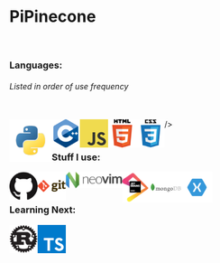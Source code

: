 # PiPinecone

<br /> 

### Languages:

###### Listed in order of use frequency

<br />

<img align="left" alt="Python3" width="75px" src="https://raw.githubusercontent.com/github/explore/80688e429a7d4ef2fca1e82350fe8e3517d3494d/topics/python/python.png" />
<img align="left" alt="C++" width="50px" src="https://raw.githubusercontent.com/github/explore/80688e429a7d4ef2fca1e82350fe8e3517d3494d/topics/cpp/cpp.png" />
<img align="left" alt="JavaScript" width="50px" src="https://raw.githubusercontent.com/github/explore/80688e429a7d4ef2fca1e82350fe8e3517d3494d/topics/javascript/javascript.png"
<img align="left" alt="C#" width="50px" src="https://raw.githubusercontent.com/github/explore/80688e429a7d4ef2fca1e82350fe8e3517d3494d/topics/csharp/csharp.png" />
 />
<img align="left" alt="HTML5" width="50px" src="https://raw.githubusercontent.com/github/explore/80688e429a7d4ef2fca1e82350fe8e3517d3494d/topics/html/html.png" />
<img align="left" alt="CSS" width="50px" src="https://github.com/PiPinecone/PiPinecone/blob/main/Images/css.png" />


<br />
<br />

### Stuff I use:
<img align="left" alt="GitHub" width="50px" src="https://raw.githubusercontent.com/github/explore/78df643247d429f6cc873026c0622819ad797942/topics/github/github.png" />
<img align="left" alt="Git" width="50px" src="https://raw.githubusercontent.com/github/explore/80688e429a7d4ef2fca1e82350fe8e3517d3494d/topics/git/git.png" />
<img align="left" alt="NeoVim" width="100px" src="https://github.com/PiPinecone/PiPinecone/blob/main/Images/1280px-Neovim-logo.svg.png" />
<img align="left" alt="Jetbrains" width="50x" src="https://github.com/PiPinecone/PiPinecone/blob/main/Images/jetbrains.png" />
<img align="left" alt="MongoDB" width="55x" src="https://raw.githubusercontent.com/github/explore/80688e429a7d4ef2fca1e82350fe8e3517d3494d/topics/mongodb/mongodb.png" />
<img align="left" alt="Xamarin" width="55x" src="https://raw.githubusercontent.com/github/explore/80688e429a7d4ef2fca1e82350fe8e3517d3494d/topics/xamarin/xamarin.png" />

<br />
<br />

### Learning Next:
<img align="left" alt="Rust" width="50x" src="https://github.com/PiPinecone/PiPinecone/blob/main/Images/rust.png" />
<img align="left" alt="TypeScript" width="50x" src="https://github.com/PiPinecone/PiPinecone/blob/main/Images/typescript.png" />
